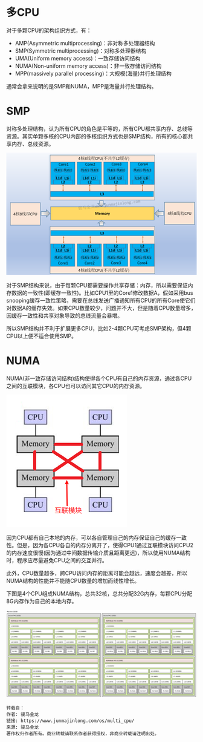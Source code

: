 # 多CPU
对于多颗CPU的架构组织方式，有：
- AMP(Asymmetric multiprocessing)：非对称多处理器结构
- SMP(Symmetric multiprocessing)：对称多处理器结构
- UMA(Uniform memory access)：一致存储访问结构
- NUMA(Non-uniform memory access)：非一致存储访问结构
- MPP(massively parallel processing)：大规模(海量)并行处理结构

通常会拿来说明的是SMP和NUMA，MPP是海量并行处理结构。

# SMP
对称多处理结构，认为所有CPU的角色是平等的，所有CPU都共享内存、总线等资源。其实单颗多核的CPU内部的多核组织方式也是SMP结构，所有的核心都共享内存、总线资源。

![smp](./img/smp.png)

对于SMP结构来说，由于每颗CPU都需要操作共享存储：内存，所以需要保证内存数据的一致性(即缓存一致性)。比如CPU1里的Core1修改数据A，假如采用bus snooping缓存一致性策略，需要在总线发送广播通知所有CPU的所有Core使它们对数据A的缓存失效。如果CPU数量较少，问题并不大，但是随着CPU数量增多，因缓存一致性和共享对象导致的总线流量会暴增。

所以SMP结构并不利于扩展更多CPU，比如2-4颗CPU可考虑SMP架构，但4颗CPU以上便不适合使用SMP。

# NUMA
NUMA(非一致存储访问结构)结构使得各个CPU有自己的内存资源，通过各CPU之间的互联模块，各CPU也可以访问其它CPU的内存资源。

![numa](./img/numa1.png)

因为CPU都有自己本地的内存，可以各自管理自己的内存保证自己的缓存一致性。但是，因为各CPU各自的内存分离开了，使得CPU1通过互联模块访问CPU2的内存速度很慢(因为通过中间数据传输介质且距离更远)，所以使用NUMA结构时，程序应尽量避免CPU之间的交互并行。

此外，CPU数量越多，跨CPU访问内存的距离可能会越远，速度会越差，所以NUMA结构的性能并不能随CPU数量的增加而线性增长。

下图是4个CPU组成NUMA结构，总共32核，总共分配32G内存，每颗CPU分配8G内存作为自己的本地内存。

![numa2](./img/numa2.png)

```
转载自：
作者: 骏马金龙
链接: https://www.junmajinlong.com/os/multi_cpu/
来源: 骏马金龙
著作权归作者所有。商业转载请联系作者获得授权，非商业转载请注明出处。
```